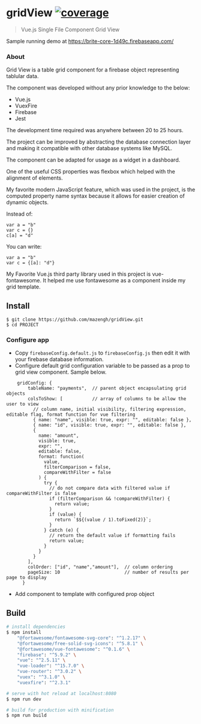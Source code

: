# gridView [![coverage](https://badgen.net/codecov/c/github/mazengh/gridView)](https://codecov.io/gh/mazengh/gridView)

> Vue.js Single File Component Grid View

Sample running demo at https://brite-core-1d49c.firebaseapp.com/

### About

Grid View is a table grid component for a firebase object representing tablular data. 

The component was developed without any prior knowledge to the below:
  - Vue.js
  - VuexFire
  - Firebase
  - Jest
  
The development time required was anywhere between 20 to 25 hours.

The project can be improved by abstracting the database connection layer and making it 
compatible with other database systems like MySQL.

The component can be adapted for usage as a widget in a dashboard.

One of the useful CSS properties was flexbox which helped with the alignment of elements.

My favorite modern JavaScript feature, which was used in the project, is the computed 
property name syntax because it allows for easier creation of dynamic objects.

Instead of:
```
var a = "b"
var c = {}
c[a] = "d"
```
You can write:
```
var a = "b"
var c = {[a]: "d"}
```

My Favorite Vue.js third party library used in this project is vue-fontawesome. 
It helped me use fontawesome as a component inside my grid template.


## Install

    $ git clone https://github.com/mazengh/gridView.git
    $ cd PROJECT

### Configure app

- Copy `firebaseConfig.default.js` to `firebaseConfig.js` then edit it with your firebase database information.
- Configure default grid configuration variable to be passed as a prop to grid view component. Sample below. 
```
    gridConfig: {
        tableName: "payments",  // parent object encapsulating grid objects
        colsToShow: [           // array of columns to be allow the user to view
          // column name, initial visibility, filtering expression, editable flag, format function for vue filtering
          { name: "name", visible: true, expr: "", editable: false },
          { name: "id", visible: true, expr: "", editable: false },
          {
            name: "amount",
            visible: true,
            expr: "",
            editable: false,
            format: function(
              value,
              filterComparison = false,
              compareWithFilter = false
            ) {
              try {
                // do not compare data with filtered value if compareWithFilter is false
                if (filterComparison && !compareWithFilter) {
                  return value;
                }
                if (value) {
                  return `$${(value / 1).toFixed(2)}`;
                }
              } catch (e) {
                // return the default value if formatting fails
                return value;
              }
            }
          }
        ],
        colOrder: ["id", "name","amount"],  // column ordering
        pageSize: 10                        // number of results per page to display
      }
```
- Add component to template with configured prop object

## Build

```bash
# install dependencies
$ npm install
    "@fortawesome/fontawesome-svg-core": "^1.2.17" \
    "@fortawesome/free-solid-svg-icons": "^5.8.1" \
    "@fortawesome/vue-fontawesome": "^0.1.6" \
    "firebase": "^5.9.2" \
    "vue": "^2.5.11" \
    "vue-loader": "^15.7.0" \
    "vue-router": "^3.0.2" \
    "vuex": "^3.1.0" \
    "vuexfire": "^2.3.1"

# serve with hot reload at localhost:8080
$ npm run dev

# build for production with minification
$ npm run build
```


